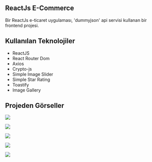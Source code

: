 ## ReactJs E-Commerce
Bir ReactJs e-ticaret uygulaması, 'dummyjson' api servisi kullanan bir frontend projesi.


## Kullanılan Teknolojiler
- ReactJS
- React Router Dom
- Axios
- Crypto-js
- Simple Image Slider
- Simple Star Rating
- Toastify
- Image Gallery

## Projeden Görseller
![](https://iili.io/JF61E0v.png)

![](https://iili.io/JF61azF.png)

![](https://iili.io/JF61lsa.png)

![](https://iili.io/JF61cWg.png)

![](https://iili.io/JF611qJ.png)
